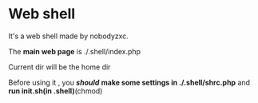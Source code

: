 # Web shell
It's a web shell made by nobodyzxc.

The **main web page** is ./.shell/index.php

Current dir will be the home dir

Before using it , you **_should_** **make some settings in ./.shell/shrc.php** and **run init.sh(in .shell)**(chmod)

